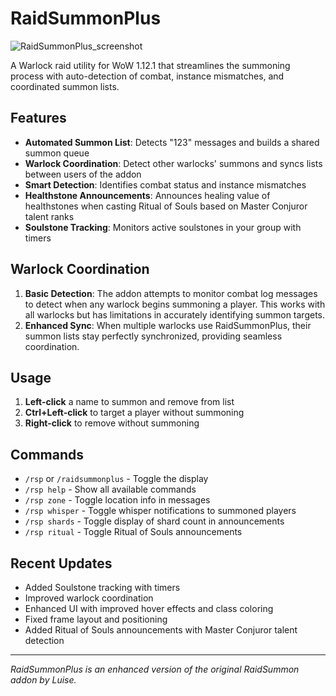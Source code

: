 # RaidSummonPlus

![RaidSummonPlus_screenshot](https://github.com/user-attachments/assets/2fb51929-e05b-44ac-9e40-ab2d49704c68)

A Warlock raid utility for WoW 1.12.1 that streamlines the summoning process with auto-detection of combat, instance mismatches, and coordinated summon lists.

## Features

- **Automated Summon List**: Detects "123" messages and builds a shared summon queue
- **Warlock Coordination**: Detect other warlocks' summons and syncs lists between users of the addon
- **Smart Detection**: Identifies combat status and instance mismatches
- **Healthstone Announcements**: Announces healing value of healthstones when casting Ritual of Souls based on Master Conjuror talent ranks
- **Soulstone Tracking**: Monitors active soulstones in your group with timers

## Warlock Coordination

1. **Basic Detection**: The addon attempts to monitor combat log messages to detect when any warlock begins summoning a player. This works with all warlocks but has limitations in accurately identifying summon targets.
2. **Enhanced Sync**: When multiple warlocks use RaidSummonPlus, their summon lists stay perfectly synchronized, providing seamless coordination.

## Usage

1. **Left-click** a name to summon and remove from list
2. **Ctrl+Left-click** to target a player without summoning
3. **Right-click** to remove without summoning

## Commands

- `/rsp` or `/raidsummonplus` - Toggle the display
- `/rsp help` - Show all available commands
- `/rsp zone` - Toggle location info in messages
- `/rsp whisper` - Toggle whisper notifications to summoned players
- `/rsp shards` - Toggle display of shard count in announcements
- `/rsp ritual` - Toggle Ritual of Souls announcements

## Recent Updates

- Added Soulstone tracking with timers
- Improved warlock coordination
- Enhanced UI with improved hover effects and class coloring
- Fixed frame layout and positioning
- Added Ritual of Souls announcements with Master Conjuror talent detection

---

*RaidSummonPlus is an enhanced version of the original RaidSummon addon by Luise.*